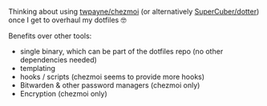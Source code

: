 Thinking about using [twpayne/chezmoi](https://github.com/twpayne/chezmoi) (or alternatively [SuperCuber/dotter](https://github.com/SuperCuber/dotter))  once I get to overhaul my dotfiles 🤓

Benefits over other tools: 
- single binary, which can be part of the dotfiles repo (no other dependencies needed)
- templating
- hooks / scripts  (chezmoi seems to provide more hooks)
- Bitwarden & other password managers (chezmoi only)
- Encryption (chezmoi only)
